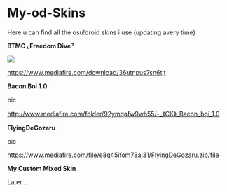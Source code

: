 # My-od-Skins
Here u can find all the osu!droid skins i use (updating avery time)

**BTMC ⌞Freedom Dive⌝**

![](https://cdn.discordapp.com/attachments/670681343046320128/832538698813145118/Screenshot_20210416_163650.png)

https://www.mediafire.com/download/36utnpus7sn6tjt


**Bacon Boi 1.0**

pic

http://www.mediafire.com/folder/92ymqafw9wh55/-_《CK》_Bacon_boi_1.0


**FlyingDeGozaru**

pic

https://www.mediafire.com/file/e8q45ifom78aj31/FlyingDeGozaru.zip/file


**My Custom Mixed Skin**

Later...
